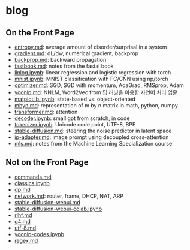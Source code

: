 # blog

## On the Front Page

- [entropy.md](https://github.com/star-bits/blog/blob/main/entropy.md): average amount of disorder/surprisal in a system
- [gradient.md](https://github.com/star-bits/blog/blob/main/gradient.md): dL/dw, numerical gradient, backprop
- [backprop.md](https://github.com/star-bits/blog/blob/main/backprop.md): backward propagation
- [fastbook.md](https://github.com/star-bits/blog/blob/main/fastbook.md): notes from the fastai book
- [linlog.ipynb](https://github.com/star-bits/blog/blob/main/linlog.ipynb): linear regression and logistic regression with torch
- [mnist.ipynb](https://github.com/star-bits/blog/blob/main/mnist.ipynb): MNIST classification with FC/CNN using np/torch
- [optimizer.md](https://github.com/star-bits/blog/blob/main/optimizer.md): SGD, SGD with momentum, AdaGrad, RMSprop, Adam
- [yoonlp.md](https://github.com/star-bits/blog/blob/main/yoonlp.md): NNLM, Word2Vec from 딥 러닝을 이용한 자연어 처리 입문
- [matplotlib.ipynb](https://github.com/star-bits/blog/blob/main/matplotlib.ipynb): state-based vs. object-oriented
- [mbyn.md](https://github.com/star-bits/blog/blob/main/mbyn.md): representation of m by n matrix in math, python, numpy
- [transformer.md](https://github.com/star-bits/blog/blob/main/transformer.md): attention
- [decoder.ipynb](https://github.com/star-bits/blog/blob/main/decoder.ipynb): small gpt from scratch, in code
- [tokenizer.ipynb](https://github.com/star-bits/blog/blob/main/tokenizer.ipynb): Unicode code point, UTF-8, BPE
- [stable-diffusion.md](https://github.com/star-bits/blog/blob/main/stable-diffusion.md): steering the noise predictor in latent space
- [ip-adapter.md](https://github.com/star-bits/blog/blob/main/ip-adapter.md): image prompt using decoupled cross-attention
- [mls.md](https://github.com/star-bits/blog/blob/main/mls.md): notes from the Machine Learning Specialization course

## Not on the Front Page

- [commands.md](https://github.com/star-bits/blog/blob/main/commands.md)
- [classics.ipynb](https://github.com/star-bits/blog/blob/main/classics.ipynb)
- [dp.md](https://github.com/star-bits/blog/blob/main/dp.md)
- [network.md](https://github.com/star-bits/blog/blob/main/network.md): router, frame, DHCP, NAT, ARP
- [stable-diffusion-webui.md](https://github.com/star-bits/blog/blob/main/stable-diffusion-webui.md)
- [stable-diffusion-webui-colab.ipynb](https://github.com/star-bits/blog/blob/main/stable-diffusion-webui-colab.ipynb)
- [rlhf.md](https://github.com/star-bits/blog/blob/main/rlhf.md)
- [q4.md](https://github.com/star-bits/blog/blob/main/q4.md)
- [utf-8.md](https://github.com/star-bits/blog/blob/main/utf-8.md)
- [yoonlp-codes.ipynb](https://github.com/star-bits/blog/blob/main/yoonlp-codes.ipynb)
- [regex.md](https://github.com/star-bits/blog/blob/main/regex.md)
